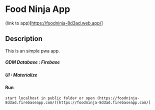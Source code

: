 # Food Ninja App

(link to app)[https://foodninja-8d3ad.web.app/]

## Description

This is an simple pwa app.

##### ODM Database : Firebase

##### UI : Materialize

#### Run

```
start localhost in public folder or open (https://foodninja-8d3ad.firebaseapp.com/)[https://foodninja-8d3ad.firebaseapp.com/]
```
